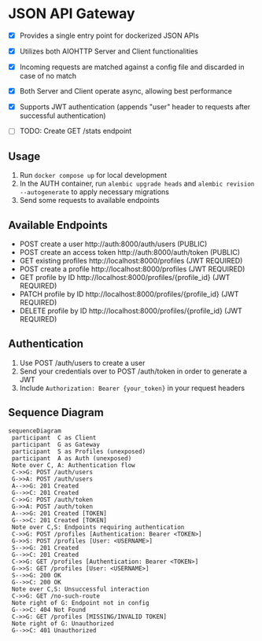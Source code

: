 # JSON API Gateway

 - [x] Provides a single entry point for dockerized JSON APIs
 - [x] Utilizes both AIOHTTP Server and Client functionalities
 - [x] Incoming requests are matched against a config file and discarded in case of no match
 - [x] Both Server and Client operate async, allowing best performance
 - [x] Supports JWT authentication (appends "user" header to requests after successful authentication)
 - [ ] TODO: Create GET /stats endpoint


## Usage

1. Run `docker compose up` for local development
2. In the AUTH container, run `alembic upgrade heads` and `alembic revision --autogenerate` to apply necessary migrations
3. Send some requests to available endpoints


## Available Endpoints

- POST create a user http://auth:8000/auth/users (PUBLIC)
- POST create an access token http://auth:8000/auth/token (PUBLIC)
- GET existing profiles http://localhost:8000/profiles (JWT REQUIRED)
- POST create a profile http://localhost:8000/profiles (JWT REQUIRED)
- GET profile by ID http://localhost:8000/profiles/{profile_id} (JWT REQUIRED)
- PATCH profile by ID http://localhost:8000/profiles/{profile_id} (JWT REQUIRED)
- DELETE profile by ID http://localhost:8000/profiles/{profile_id} (JWT REQUIRED)


## Authentication
1. Use POST /auth/users to create a user
2. Send your credentials over to POST /auth/token in order to generate a JWT
3. Include `Authorization: Bearer {your_token}` in your request headers


## Sequence Diagram

```mermaid
sequenceDiagram  
 participant  C as Client
 participant  G as Gateway
 participant  S as Profiles (unexposed)
 participant  A as Auth (unexposed)
 Note over C, A: Authentication flow
 C->>G: POST /auth/users
 G->>A: POST /auth/users
 A-->>G: 201 Created
 G-->>C: 201 Created
 C->>G: POST /auth/token
 G->>A: POST /auth/token
 A-->>G: 201 Created [TOKEN]
 G-->>C: 201 Created [TOKEN]
 Note over C,S: Endpoints requiring authentication
 C->>G: POST /profiles [Authentication: Bearer <TOKEN>]
 G->>S: POST /profiles [User: <USERNAME>]
 S-->>G: 201 Created
 G-->>C: 201 Created
 C->>G: GET /profiles [Authentication: Bearer <TOKEN>]
 G->>S: GET /profiles [User: <USERNAME>]
 S-->>G: 200 OK
 G-->>C: 200 OK
 Note over C,S: Unsuccessful interaction
 C->>G: GET /no-such-route
 Note right of G: Endpoint not in config
 G-->>C: 404 Not Found
 C->>G: GET /profiles [MISSING/INVALID TOKEN]
 Note right of G: Unauthorized
 G-->>C: 401 Unauthorized
```